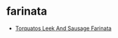 # farinata

 * [Torquatos Leek And Sausage Farinata](index/t/torquatos-leek-and-sausage-farinata-40034.json)
